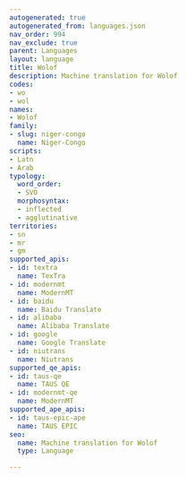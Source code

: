 ```yaml
---
autogenerated: true
autogenerated_from: languages.json
nav_order: 994
nav_exclude: true
parent: Languages
layout: language
title: Wolof
description: Machine translation for Wolof
codes:
- wo
- wol
names:
- Wolof
family:
- slug: niger-congo
  name: Niger-Congo
scripts:
- Latn
- Arab
typology:
  word_order:
  - SVO
  morphosyntax:
  - inflected
  - agglutinative
territories:
- sn
- mr
- gm
supported_apis:
- id: textra
  name: TexTra
- id: modernmt
  name: ModernMT
- id: baidu
  name: Baidu Translate
- id: alibaba
  name: Alibaba Translate
- id: google
  name: Google Translate
- id: niutrans
  name: Niutrans
supported_qe_apis:
- id: taus-qe
  name: TAUS QE
- id: modernmt-qe
  name: ModernMT
supported_ape_apis:
- id: taus-epic-ape
  name: TAUS EPIC
seo:
  name: Machine translation for Wolof
  type: Language

---
```



